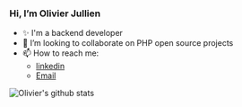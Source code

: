 ### Hi, I’m Olivier Jullien

- ✨ I'm a backend developer
- 👯 I’m looking to collaborate on PHP open source projects
- 📫 How to reach me: 
  - [linkedin](https://www.linkedin.com/in/olivierjullien/)
  - [Email](mailto:ojullien@netcourrier.com)

![Olivier's github stats](https://github-readme-stats.vercel.app/api?username=ojullien&show_icons=true)
